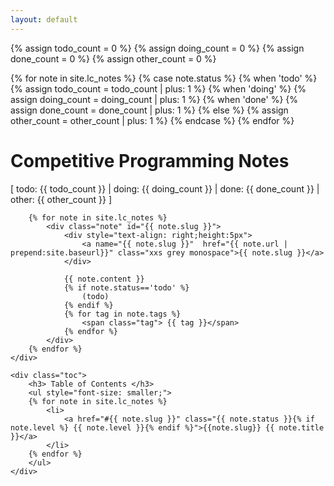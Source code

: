 ```yaml
---
layout: default
---
```



{% assign todo_count = 0 %}
{% assign doing_count = 0 %}
{% assign done_count = 0 %}
{% assign other_count = 0 %}

{% for note in site.lc_notes %}
    {% case note.status %}
        {% when 'todo' %}
            {% assign todo_count = todo_count | plus: 1 %}
        {% when 'doing' %}
            {% assign doing_count = doing_count | plus: 1 %}
        {% when 'done' %}
            {% assign done_count = done_count | plus: 1 %}
        {% else %}
            {% assign other_count = other_count | plus: 1 %}
    {% endcase %}
{% endfor %}

<div class="container">
    <div class="notes">
        <h1>Competitive Programming Notes</h1>
        <div class="note">
            [ <span class="todo">   todo: </span> {{ todo_count }}
            | <span class="doing"> doing: </span> {{ doing_count }} 
            | <span class="done">   done: </span> {{ done_count }} 
            | <span class="other"> other: </span> {{ other_count }} 
            ]
        </div>
        
        {% for note in site.lc_notes %}
            <div class="note" id="{{ note.slug }}">
                <div style="text-align: right;height:5px">
                    <a name="{{ note.slug }}"  href="{{ note.url | prepend:site.baseurl}}" class="xxs grey monospace">{{ note.slug }}</a>
                </div>
                
                {{ note.content }}
                {% if note.status=='todo' %}
                    (todo)
                {% endif %}
                {% for tag in note.tags %}
                    <span class="tag"> {{ tag }}</span>
                {% endfor %}
            </div>  
        {% endfor %}
    </div>
   
    <div class="toc">
        <h3> Table of Contents </h3>
        <ul style="font-size: smaller;">
        {% for note in site.lc_notes %}
            <li>
                <a href="#{{ note.slug }}" class="{{ note.status }}{% if note.level %} {{ note.level }}{% endif %}">{{note.slug}} {{ note.title }}</a>
            </li>
        {% endfor %}
        </ul>
    </div>
</div>